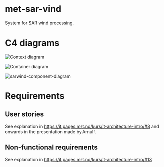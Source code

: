 # met-sar-vind

System for SAR wind processing.

# C4 diagrams

![Context diagram](context-diagram.png)

![Container diagram](container-diagram.png)

![sarwind-component-diagram](sarwind-component-diagram.png)

# Requirements

## User stories

See explanation in https://it.pages.met.no/kurs/it-architecture-intro/#8 and onwards in the presentation made by Arnulf.

## Non-functional requirements

See explanation in https://it.pages.met.no/kurs/it-architecture-intro/#13
